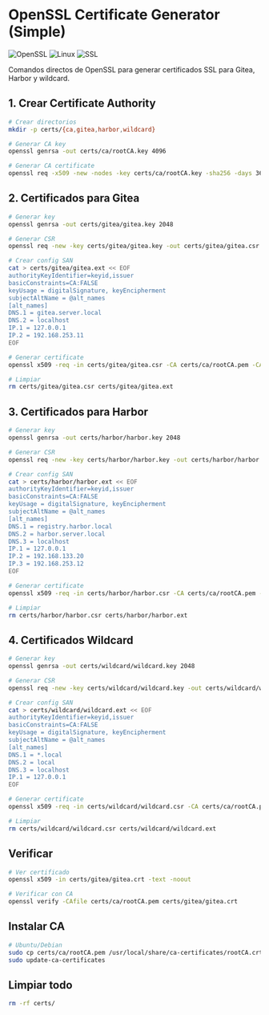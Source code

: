 # OpenSSL Certificate Generator (Simple)

![OpenSSL](https://img.shields.io/badge/OpenSSL-Latest-721412?style=for-the-badge&logo=openssl&logoColor=white)
![Linux](https://img.shields.io/badge/Linux-Required-FCC624?style=for-the-badge&logo=linux&logoColor=black)
![SSL](https://img.shields.io/badge/SSL_Certificates-Generated-28a745?style=for-the-badge)

Comandos directos de OpenSSL para generar certificados SSL para Gitea, Harbor y wildcard.

## 1. Crear Certificate Authority

```bash
# Crear directorios
mkdir -p certs/{ca,gitea,harbor,wildcard}

# Generar CA key
openssl genrsa -out certs/ca/rootCA.key 4096

# Generar CA certificate
openssl req -x509 -new -nodes -key certs/ca/rootCA.key -sha256 -days 3650 -out certs/ca/rootCA.pem -subj "/CN=Local CA"
```

## 2. Certificados para Gitea

```bash
# Generar key
openssl genrsa -out certs/gitea/gitea.key 2048

# Generar CSR
openssl req -new -key certs/gitea/gitea.key -out certs/gitea/gitea.csr -subj "/CN=gitea.server.local"

# Crear config SAN
cat > certs/gitea/gitea.ext << EOF
authorityKeyIdentifier=keyid,issuer
basicConstraints=CA:FALSE
keyUsage = digitalSignature, keyEncipherment
subjectAltName = @alt_names
[alt_names]
DNS.1 = gitea.server.local
DNS.2 = localhost
IP.1 = 127.0.0.1
IP.2 = 192.168.253.11
EOF

# Generar certificate
openssl x509 -req -in certs/gitea/gitea.csr -CA certs/ca/rootCA.pem -CAkey certs/ca/rootCA.key -CAcreateserial -out certs/gitea/gitea.crt -days 365 -sha256 -extfile certs/gitea/gitea.ext

# Limpiar
rm certs/gitea/gitea.csr certs/gitea/gitea.ext
```

## 3. Certificados para Harbor

```bash
# Generar key
openssl genrsa -out certs/harbor/harbor.key 2048

# Generar CSR
openssl req -new -key certs/harbor/harbor.key -out certs/harbor/harbor.csr -subj "/CN=registry.harbor.local"

# Crear config SAN
cat > certs/harbor/harbor.ext << EOF
authorityKeyIdentifier=keyid,issuer
basicConstraints=CA:FALSE
keyUsage = digitalSignature, keyEncipherment
subjectAltName = @alt_names
[alt_names]
DNS.1 = registry.harbor.local
DNS.2 = harbor.server.local
DNS.3 = localhost
IP.1 = 127.0.0.1
IP.2 = 192.168.133.20
IP.3 = 192.168.253.12
EOF

# Generar certificate
openssl x509 -req -in certs/harbor/harbor.csr -CA certs/ca/rootCA.pem -CAkey certs/ca/rootCA.key -CAcreateserial -out certs/harbor/harbor.crt -days 365 -sha256 -extfile certs/harbor/harbor.ext

# Limpiar
rm certs/harbor/harbor.csr certs/harbor/harbor.ext
```

## 4. Certificados Wildcard

```bash
# Generar key
openssl genrsa -out certs/wildcard/wildcard.key 2048

# Generar CSR
openssl req -new -key certs/wildcard/wildcard.key -out certs/wildcard/wildcard.csr -subj "/CN=*.local"

# Crear config SAN
cat > certs/wildcard/wildcard.ext << EOF
authorityKeyIdentifier=keyid,issuer
basicConstraints=CA:FALSE
keyUsage = digitalSignature, keyEncipherment
subjectAltName = @alt_names
[alt_names]
DNS.1 = *.local
DNS.2 = local
DNS.3 = localhost
IP.1 = 127.0.0.1
EOF

# Generar certificate
openssl x509 -req -in certs/wildcard/wildcard.csr -CA certs/ca/rootCA.pem -CAkey certs/ca/rootCA.key -CAcreateserial -out certs/wildcard/wildcard.crt -days 365 -sha256 -extfile certs/wildcard/wildcard.ext

# Limpiar
rm certs/wildcard/wildcard.csr certs/wildcard/wildcard.ext
```

## Verificar

```bash
# Ver certificado
openssl x509 -in certs/gitea/gitea.crt -text -noout

# Verificar con CA
openssl verify -CAfile certs/ca/rootCA.pem certs/gitea/gitea.crt
```

## Instalar CA

```bash
# Ubuntu/Debian
sudo cp certs/ca/rootCA.pem /usr/local/share/ca-certificates/rootCA.crt
sudo update-ca-certificates
```

## Limpiar todo

```bash
rm -rf certs/
```

